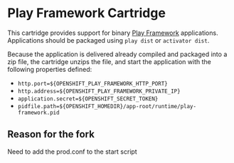 # Play Framework Cartridge

This cartridge provides support for binary [Play Framework](http://www.playframework.com/) applications. Applications should be packaged using `play dist` or `activator dist`.

Because the application is delivered already compiled and packaged into a zip file, the cartridge unzips the file, and start the application with the following properties defined:

* `http.port=${OPENSHIFT_PLAY_FRAMEWORK_HTTP_PORT}`
* `http.address=${OPENSHIFT_PLAY_FRAMEWORK_PRIVATE_IP}`
* `application.secret=${OPENSHIFT_SECRET_TOKEN}`
* `pidfile.path=${OPENSHIFT_HOMEDIR}/app-root/runtime/play-framework.pid`

## Reason for the fork

Need to add the prod.conf to the start script 
